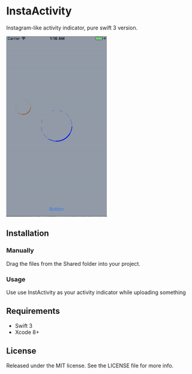 # InstaActivity
Instagram-like activity indicator, pure swift 3 version.

![Screenshot](demo.gif)

## Installation

### Manually
Drag the files from the Shared folder into your project.

### Usage
Use use InstActivity as your activity indicator while uploading something

## Requirements
- Swift 3
- Xcode 8+

## License
Released under the MIT license. See the LICENSE file for more info.


